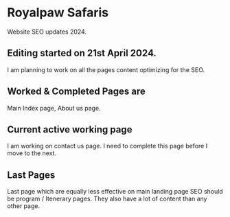 # Royalpaw Safaris
Website SEO updates 2024. 

## Editing started on 21st April 2024. 
I am planning to work on all the pages content optimizing for the SEO.

## Worked & Completed Pages are
Main Index page, About us page. 

## Current active working page 
I am working on contact us page. I need to complete this page before I move to the next.

## Last Pages 
Last page which are equally less effective on main landing page SEO should be program / Itenerary pages. 
They also have a lot of content than any other page.
